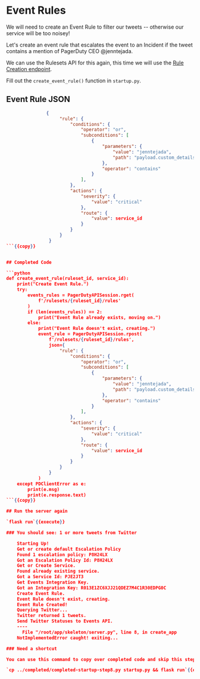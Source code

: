 # Event Rules

We will need to create an Event Rule to filter our tweets -- otherwise our service will be too noisey!

Let's create an event rule that escalates the event to an Incident if the tweet contains a mention of PagerDuty CEO @jenntejada.

We can use the Rulesets API for this again, this time we will use the [Rule Creation endpoint](https://developer.pagerduty.com/api-reference/reference/REST/openapiv3.json/paths/~1rulesets~1%7Bid%7D~1rules/post).

Fill out the `create_event_rule()` function in `startup.py`.

## Event Rule JSON

```json
               {
                    "rule": {
                        "conditions": {
                            "operator": "or",
                            "subconditions": [
                                {
                                    "parameters": {
                                        "value": "jenntejada",
                                        "path": "payload.custom_details.entities.user_mentions"
                                    },
                                    "operator": "contains"
                                }
                            ],
                        },
                        "actions": {
                            "severity": {
                                "value": "critical"
                            },
                            "route": {
                                "value": service_id
                            }
                        }
                    }
                }
```{{copy}}


## Completed Code

```python
def create_event_rule(ruleset_id, service_id):
    print("Create Event Rule.")
    try:
        events_rules = PagerDutyAPISession.rget(
            f'/rulesets/{ruleset_id}/rules'
        )
        if (len(events_rules)) == 2:
            print("Event Rule already exists, moving on.")
        else:
            print("Event Rule doesn't exist, creating.")
            event_rule = PagerDutyAPISession.rpost(
                f'/rulesets/{ruleset_id}/rules',
                json={
                    "rule": {
                        "conditions": {
                            "operator": "or",
                            "subconditions": [
                                {
                                    "parameters": {
                                        "value": "jenntejada",
                                        "path": "payload.custom_details.entities.user_mentions"
                                    },
                                    "operator": "contains"
                                }
                            ],
                        },
                        "actions": {
                            "severity": {
                                "value": "critical"
                            },
                            "route": {
                                "value": service_id
                            }
                        }
                    }
                }
            )
    except PDClientError as e:
        print(e.msg)
        print(e.response.text)
```{{copy}}

## Run the server again

`flask run`{{execute}}

### You should see: 1 or more tweets from Twitter

    Starting Up!
    Get or create default Escalation Policy
    Found 1 escalation policy: P8H24LX
    Got an Escalation Policy Id: P8H24LX
    Get or Create Service.
    Found already existing service.
    Got a Service Id: PJE2JT3
    Get Events Integration Key.
    Got an Integration Key: R013E1ZC6XJJ21QDEZ7M4C1R30EDPG0C
    Create Event Rule.
    Event Rule doesn't exist, creating.
    Event Rule Created!
    Querying Twitter...
    Twitter returned 1 tweets.
    Send Twitter Statuses to Events API.
    ----
      File "/root/app/skeleton/server.py", line 8, in create_app
    NotImplementedError caught! exiting...

### Need a shortcut

You can use this command to copy over completed code and skip this step.

`cp ../completed/completed-startup-step8.py startup.py && flask run`{{execute}}
